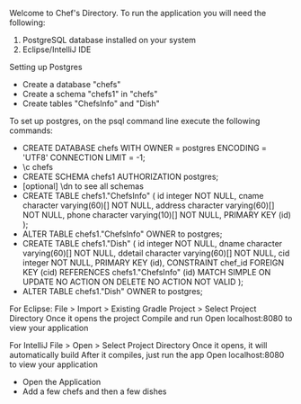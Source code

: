 Welcome to Chef's Directory. To run the application you will need the following:
1. PostgreSQL database installed on your system
2. Eclipse/IntelliJ IDE

Setting up Postgres
- Create a database "chefs"
- Create a schema "chefs1" in "chefs"
- Create tables "ChefsInfo" and "Dish"

To set up postgres, on the psql command line execute the following commands:
- CREATE DATABASE chefs WITH OWNER = postgres ENCODING = 'UTF8' CONNECTION LIMIT = -1;
- \c chefs
- CREATE SCHEMA chefs1  AUTHORIZATION postgres;
- [optional] \dn to see all schemas
- CREATE TABLE chefs1."ChefsInfo"
(
    id integer NOT NULL,
    cname character varying(60)[] NOT NULL,
    address character varying(60)[] NOT NULL,
    phone character varying(10)[] NOT NULL,
    PRIMARY KEY (id)
);
- ALTER TABLE chefs1."ChefsInfo"
    OWNER to postgres;
- CREATE TABLE chefs1."Dish"
(
    id integer NOT NULL,
    dname character varying(60)[] NOT NULL,
    ddetail character varying(60)[] NOT NULL,
    cid integer NOT NULL,
    PRIMARY KEY (id),
    CONSTRAINT chef_id FOREIGN KEY (cid)
        REFERENCES chefs1."ChefsInfo" (id) MATCH SIMPLE
        ON UPDATE NO ACTION
        ON DELETE NO ACTION
        NOT VALID
);
- ALTER TABLE chefs1."Dish"
    OWNER to postgres;

For Eclipse:
File > Import > Existing Gradle Project > Select Project  Directory
Once it opens the project
Compile and run
Open localhost:8080 to view your application

For IntelliJ
File > Open > Select Project Directory
Once it opens, it will automatically build
After it compiles, just run the app
Open localhost:8080 to view your application

- Open the Application
- Add a few chefs and then a few dishes

